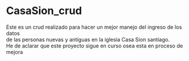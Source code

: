 # CasaSion_crud
Este es un crud realizado para hacer un mejor manejo del ingreso de los datos <br> 
de las personas nuevas y antiguas en la iglesia Casa Sion santiago.<br>
He de aclarar que este proyecto sigue en curso osea esta en proceso de mejora
